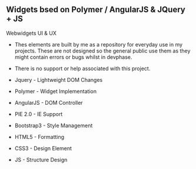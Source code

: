 ## Widgets bsed on Polymer / AngularJS & JQuery  + JS

Webwidgets UI & UX

- Thes elements are built by me as a repository for everyday use in my projects. These are not designed so the general public use them as they might contain errors or bugs whilst in devphase.
- There is no support or help associated with this project.

- Jquery - Lightweight DOM Changes
- Polymer - Widget Implementation
- AngularJS - DOM Controller
- PIE 2.0 - IE Support
- Bootstrap3 - Style Management
- HTML5 - Formatting
- CSS3 - Design Element
- JS - Structure  Design
